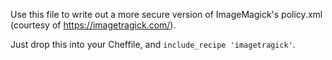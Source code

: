 Use this file to write out a more secure version of ImageMagick's policy.xml (courtesy of https://imagetragick.com/).

Just drop this into your Cheffile, and `include_recipe 'imagetragick'`.
